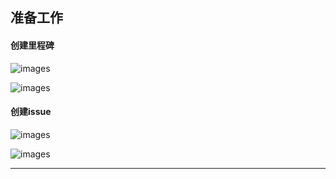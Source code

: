 ## 准备工作

#### 创建里程碑

![images](/Users/zeyang/Desktop/backup/GitlabCI:CD/gitlabCI/05-最佳实践/images/11.png)

![images](/Users/zeyang/Desktop/backup/GitlabCI:CD/gitlabCI/05-最佳实践/images/12.png)

#### 创建issue

![images](/Users/zeyang/Desktop/backup/GitlabCI:CD/gitlabCI/05-最佳实践/images/13.png)

![images](/Users/zeyang/Desktop/backup/GitlabCI:CD/gitlabCI/05-最佳实践/images/14.png)

---

